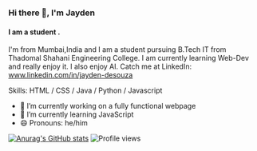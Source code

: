 ### Hi there 👋, I'm Jayden
#### I am a student .
I'm from Mumbai,India and I am a student pursuing B.Tech IT from Thadomal Shahani Engineering College. I am currently learning Web-Dev and really enjoy it. I also enjoy AI. Catch me at LinkedIn: www.linkedin.com/in/jayden-desouza



Skills: HTML / CSS / Java / Python / Javascript

- 🔭 I’m currently working on a fully functional webpage 
- 🌱 I’m currently learning JavaScript 
- 😄 Pronouns: he/him 

[![Anurag's GitHub stats](https://github-readme-stats.vercel.app/api?username=JAE-exe)](https://github.com/anuraghazra/github-readme-stats)
![Profile views](https://gpvc.arturio.dev/JAE-exe)


